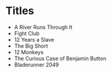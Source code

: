 # Titles

* A River Runs Through It
* Fight Club
* 12 Years a Slave
* The Big Short
* 12 Monkeys
* The Curious Case of Benjamin Button
* Bladerunner 2049
